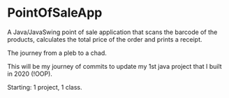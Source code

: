 # PointOfSaleApp

A Java/JavaSwing point of sale application that scans the barcode of the products, calculates the total price of the order and prints a receipt.

The journey from a pleb to a chad.

This will be my journey of commits to update my 1st java project that I built in 2020 (!OOP).

Starting: 1 project, 1 class.
